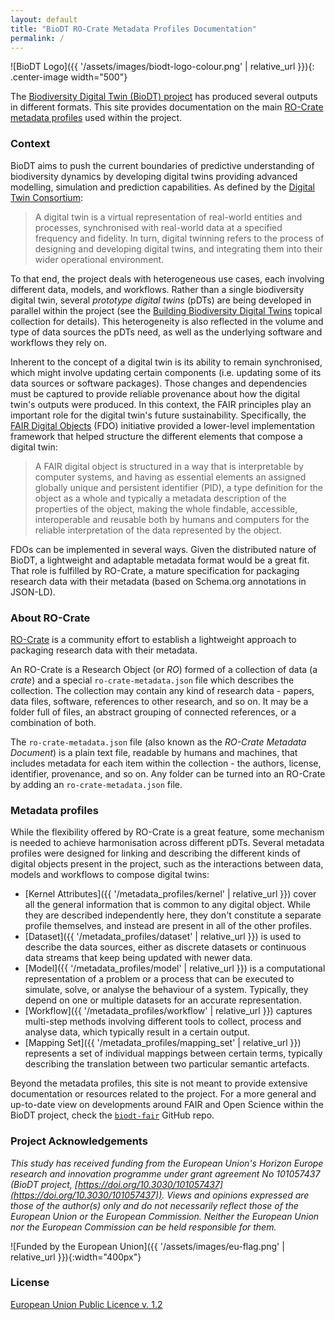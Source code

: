 ```yaml
---
layout: default
title: "BioDT RO-Crate Metadata Profiles Documentation"
permalink: /
---
```


![BioDT Logo]({{ '/assets/images/biodt-logo-colour.png' | relative_url }}){: .center-image width="500"}

The [Biodiversity Digital Twin (BioDT) project](about) has produced several outputs in different formats. This site provides documentation on the main [RO-Crate metadata profiles](metadata_profiles) used within the project.

### Context

BioDT aims to push the current boundaries of predictive understanding of biodiversity dynamics by developing digital twins providing advanced modelling, simulation and prediction capabilities. As defined by the [Digital Twin Consortium](https://www.digitaltwinconsortium.org/):

> A digital twin is a virtual representation of real-world entities and processes, synchronised with real-world data at a specified frequency and fidelity. In turn, digital twinning refers to the process of designing and developing digital twins, and integrating them into their wider operational environment.

To that end, the project deals with heterogeneous use cases, each involving different data, models, and workflows. Rather than a single biodiversity digital twin, several _prototype digital twins_ (pDTs) are being developed in parallel within the project (see the [Building Biodiversity Digital Twins](https://doi.org/10.3897/rio.coll.240) topical collection for details). This heterogeneity is also reflected in the volume and type of data sources the pDTs need, as well as the underlying software and workflows they rely on.

Inherent to the concept of a digital twin is its ability to remain synchronised, which might involve updating certain components (i.e. updating some of its data sources or software packages). Those changes and dependencies must be captured to provide reliable provenance about how the digital twin's outputs were produced. In this context, the FAIR principles play an important role for the digital twin's future sustainability. Specifically, the [FAIR Digital Objects](https://fairdo.org/) (FDO) initiative provided a lower-level implementation framework that helped structure the different elements that compose a digital twin:

> A FAIR digital object is structured in a way that is interpretable by computer systems, and having as essential elements an assigned globally unique and persistent identifier (PID), a type definition for the object as a whole and typically a metadata description of the properties of the object, making the whole findable, accessible, interoperable and reusable both by humans and computers for the reliable interpretation of the data represented by the object.

FDOs can be implemented in several ways. Given the distributed nature of BioDT, a lightweight and adaptable metadata format would be a great fit. That role is fulfilled by RO-Crate, a mature specification for packaging research data with their metadata (based on Schema.org annotations in JSON-LD).

### About RO-Crate

[RO-Crate](https://www.researchobject.org/ro-crate/about_ro_crate) is a community effort to establish a lightweight approach to packaging research data with their metadata.

An RO-Crate is a Research Object (or _RO_) formed of a collection of data (a _crate_) and a special `ro-crate-metadata.json` file which describes the collection. The collection may contain any kind of research data - papers, data files, software, references to other research, and so on. It may be a folder full of files, an abstract grouping of connected references, or a combination of both.

The `ro-crate-metadata.json` file (also known as the _RO-Crate Metadata Document_) is a plain text file, readable by humans and machines, that includes metadata for each item within the collection - the authors, license, identifier, provenance, and so on. Any folder can be turned into an RO-Crate by adding an `ro-crate-metadata.json` file.

### Metadata profiles

While the flexibility offered by RO-Crate is a great feature, some mechanism is needed to achieve harmonisation across different pDTs. Several metadata profiles were designed for linking and describing the different kinds of digital objects present in the project, such as the interactions between data, models and workflows to compose digital twins:

- [Kernel Attributes]({{ '/metadata_profiles/kernel' | relative_url }}) cover all the general information that is common to any digital object. While they are described independently here, they don't constitute a separate profile themselves, and instead are present in all of the other profiles.
- [Dataset]({{ '/metadata_profiles/dataset' | relative_url }}) is used to describe the data sources, either as discrete datasets or continuous data streams that keep being updated with newer data.
- [Model]({{ '/metadata_profiles/model' | relative_url }}) is a computational representation of a problem or a process that can be executed to simulate, solve, or analyse the behaviour of a system. Typically, they depend on one or multiple datasets for an accurate representation.
- [Workflow]({{ '/metadata_profiles/workflow' | relative_url }}) captures multi-step methods involving different tools to collect, process and analyse data, which typically result in a certain output.
- [Mapping Set]({{ '/metadata_profiles/mapping_set' | relative_url }}) represents a set of individual mappings between certain terms, typically describing the translation between two particular semantic artefacts.

Beyond the metadata profiles, this site is not meant to provide extensive documentation or resources related to the project. For a more general and up-to-date view on developments around FAIR and Open Science within the BioDT project, check the [`biodt-fair`](https://github.com/BioDT/biodt-fair) GitHub repo.

### Project Acknowledgements

_This study has received funding from the European Union's Horizon Europe research and innovation programme under grant agreement No 101057437 (BioDT project, [https://doi.org/10.3030/101057437](https://doi.org/10.3030/101057437)). Views and opinions expressed are those of the author(s) only and do not necessarily reflect those of the European Union or the European Commission. Neither the European Union nor the European Commission can be held responsible for them._

![Funded by the European Union]({{ '/assets/images/eu-flag.png' | relative_url }}){:width="400px"}

### License

[European Union Public Licence v. 1.2](https://eupl.eu/1.2/en/)
